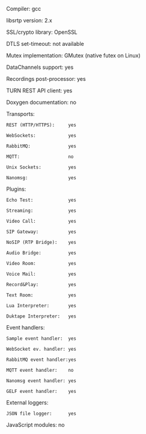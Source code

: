 Compiler:                  gcc

libsrtp version:           2.x

SSL/crypto library:        OpenSSL

DTLS set-timeout:          not available

Mutex implementation:      GMutex (native futex on Linux)

DataChannels support:      yes

Recordings post-processor: yes

TURN REST API client:      yes

Doxygen documentation:     no

Transports:

    REST (HTTP/HTTPS):     yes

    WebSockets:            yes

    RabbitMQ:              yes

    MQTT:                  no

    Unix Sockets:          yes

    Nanomsg:               yes

Plugins:

    Echo Test:             yes

    Streaming:             yes

    Video Call:            yes

    SIP Gateway:           yes

    NoSIP (RTP Bridge):    yes

    Audio Bridge:          yes

    Video Room:            yes

    Voice Mail:            yes

    Record&Play:           yes

    Text Room:             yes

    Lua Interpreter:       yes

    Duktape Interpreter:   yes

Event handlers:

    Sample event handler:  yes

    WebSocket ev. handler: yes

    RabbitMQ event handler:yes

    MQTT event handler:    no

    Nanomsg event handler: yes

    GELF event handler:    yes

External loggers:

    JSON file logger:      yes

JavaScript modules:        no
